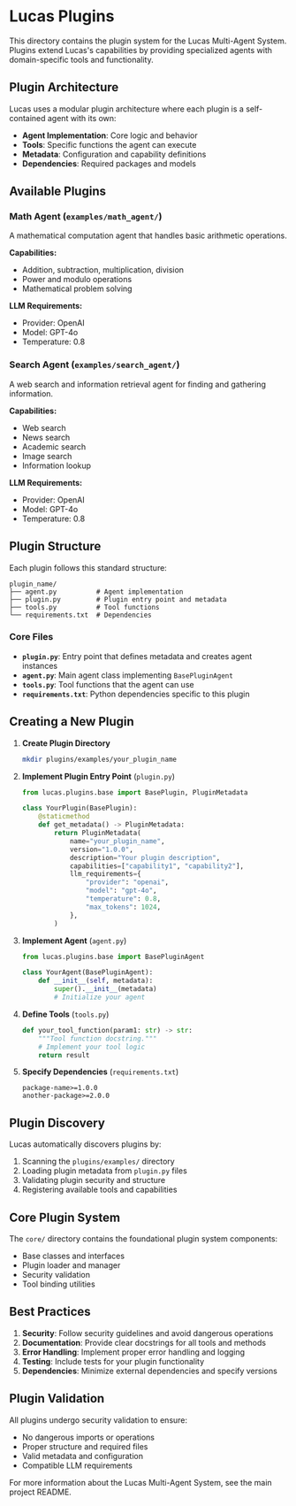 # Lucas Plugins

This directory contains the plugin system for the Lucas Multi-Agent System. Plugins extend Lucas's capabilities by providing specialized agents with domain-specific tools and functionality.

## Plugin Architecture

Lucas uses a modular plugin architecture where each plugin is a self-contained agent with its own:
- **Agent Implementation**: Core logic and behavior
- **Tools**: Specific functions the agent can execute
- **Metadata**: Configuration and capability definitions
- **Dependencies**: Required packages and models

## Available Plugins

### Math Agent (`examples/math_agent/`)
A mathematical computation agent that handles basic arithmetic operations.

**Capabilities:**
- Addition, subtraction, multiplication, division
- Power and modulo operations
- Mathematical problem solving

**LLM Requirements:**
- Provider: OpenAI
- Model: GPT-4o
- Temperature: 0.8

### Search Agent (`examples/search_agent/`)
A web search and information retrieval agent for finding and gathering information.

**Capabilities:**
- Web search
- News search
- Academic search
- Image search
- Information lookup

**LLM Requirements:**
- Provider: OpenAI
- Model: GPT-4o
- Temperature: 0.8

## Plugin Structure

Each plugin follows this standard structure:

```
plugin_name/
├── agent.py          # Agent implementation
├── plugin.py         # Plugin entry point and metadata
├── tools.py          # Tool functions
└── requirements.txt  # Dependencies
```

### Core Files

- **`plugin.py`**: Entry point that defines metadata and creates agent instances
- **`agent.py`**: Main agent class implementing `BasePluginAgent`
- **`tools.py`**: Tool functions that the agent can use
- **`requirements.txt`**: Python dependencies specific to this plugin

## Creating a New Plugin

1. **Create Plugin Directory**
   ```bash
   mkdir plugins/examples/your_plugin_name
   ```

2. **Implement Plugin Entry Point** (`plugin.py`)
   ```python
   from lucas.plugins.base import BasePlugin, PluginMetadata
   
   class YourPlugin(BasePlugin):
       @staticmethod
       def get_metadata() -> PluginMetadata:
           return PluginMetadata(
               name="your_plugin_name",
               version="1.0.0",
               description="Your plugin description",
               capabilities=["capability1", "capability2"],
               llm_requirements={
                   "provider": "openai",
                   "model": "gpt-4o",
                   "temperature": 0.8,
                   "max_tokens": 1024,
               },
           )
   ```

3. **Implement Agent** (`agent.py`)
   ```python
   from lucas.plugins.base import BasePluginAgent
   
   class YourAgent(BasePluginAgent):
       def __init__(self, metadata):
           super().__init__(metadata)
           # Initialize your agent
   ```

4. **Define Tools** (`tools.py`)
   ```python
   def your_tool_function(param1: str) -> str:
       """Tool function docstring."""
       # Implement your tool logic
       return result
   ```

5. **Specify Dependencies** (`requirements.txt`)
   ```
   package-name>=1.0.0
   another-package>=2.0.0
   ```

## Plugin Discovery

Lucas automatically discovers plugins by:
1. Scanning the `plugins/examples/` directory
2. Loading plugin metadata from `plugin.py` files
3. Validating plugin security and structure
4. Registering available tools and capabilities

## Core Plugin System

The `core/` directory contains the foundational plugin system components:
- Base classes and interfaces
- Plugin loader and manager
- Security validation
- Tool binding utilities

## Best Practices

1. **Security**: Follow security guidelines and avoid dangerous operations
2. **Documentation**: Provide clear docstrings for all tools and methods
3. **Error Handling**: Implement proper error handling and logging
4. **Testing**: Include tests for your plugin functionality
5. **Dependencies**: Minimize external dependencies and specify versions

## Plugin Validation

All plugins undergo security validation to ensure:
- No dangerous imports or operations
- Proper structure and required files
- Valid metadata and configuration
- Compatible LLM requirements

For more information about the Lucas Multi-Agent System, see the main project README.